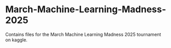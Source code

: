 # March-Machine-Learning-Madness-2025
Contains files for the March Machine Learning Madness 2025 tournament on kaggle. 
